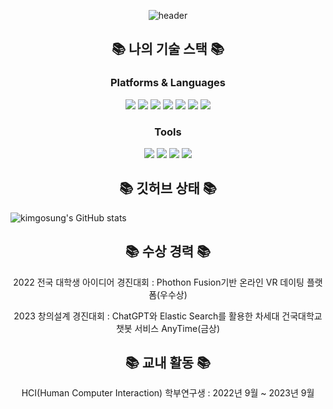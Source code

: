 <div align="center">
	
![header](https://capsule-render.vercel.app/api?type=waving&color=timeGradient&height=300&section=header&text=Greentea%20Github&fontSize=70)



</div>

<h2 align="center">📚 나의 기술 스택 📚</h1>
<p align="center">
	<h3 align="center">Platforms & Languages</h3>
		<div align="center">
	  		<img src="https://img.shields.io/badge/Python-3766AB?style=for-the-badge&logo=Python&logoColor=white"/>
	  		<img src="https://img.shields.io/badge/React-194D33?style=for-the-badge&logo=javascript&logoColor=white"/>
	    		<img src="https://img.shields.io/badge/Javascript-F7DF1E?style=for-the-badge&logo=React&logoColor=white"/>
			<img src="https://img.shields.io/badge/HTML5-E34F26?style=for-the-badge&logo=HTML5&logoColor=white" />
			<img src="https://img.shields.io/badge/CSS3-1572B6?style=for-the-badge&logo=CSS3&logoColor=white" />
	  		<img src="https://img.shields.io/badge/Node.js-339933?style=for-the-badge&logo=Node.js&logoColor=white"/>
			<img src="https://img.shields.io/badge/AWS-232F3E?style=for-the-badge&logo=Amazon&logoColor=white"/>
		</div>
    	<h3 align="center">Tools</h3>
     		<div align="center">
     			<img src="https://img.shields.io/badge/Github-252525?style=for-the-badge&logo=Github&logoColor=white"/>
       			<img src="https://img.shields.io/badge/Slack-36C5F0?style=for-the-badge&logo=Slack&logoColor=white"/>
			<img src="https://img.shields.io/badge/Perforce-00AEEF?style=for-the-badge&logo=Perforce&logoColor=white"/>
			<img src="https://img.shields.io/badge/Jira-0052CC?style=for-the-badge&logo=Jira&logoColor=white"/>
	 	</div>
</p>



<h2 align="center">📚 깃허브 상태 📚</h2>

![kimgosung's GitHub stats](https://github-readme-stats.vercel.app/api?username=kimgosung&show_icons=true&theme=normal)

</div>


<h2 align="center">📚 수상 경력 📚</h2>
		<div align="center">
  			<p>2022 전국 대학생 아이디어 경진대회 : Phothon Fusion기반 온라인 VR 데이팅 플랫폼(우수상)</p>
			<p>2023 창의설계 경진대회 : ChatGPT와 Elastic Search를 활용한 차세대 건국대학교 챗봇 서비스 AnyTime(금상)</p>
		</div>

<h2 align="center">📚 교내 활동 📚</h2>
		<div align="center">
  			<p>HCI(Human Computer Interaction) 학부연구생 : 2022년 9월 ~ 2023년 9월</p>
		</div>
